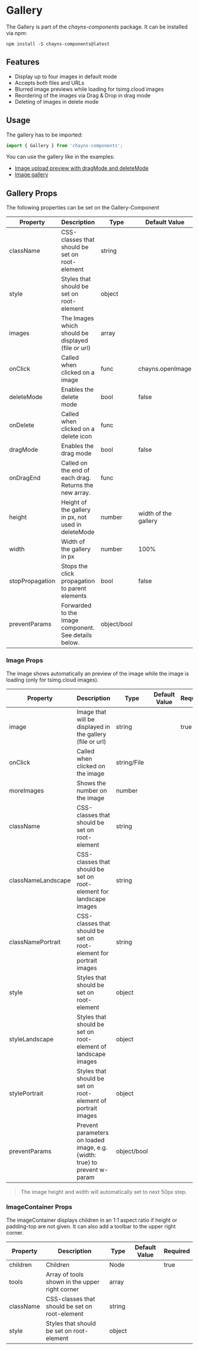 # Gallery #

The Gallery is part of the *chayns-components* package. It can be installed via npm:

    npm install -S chayns-components@latest
    
## Features ##

- Display up to four images in default mode
- Accepts both files and URLs
- Blurred image previews while loading for tsimg.cloud images
- Reordering of the images via Drag & Drop in drag mode
- Deleting of images in delete mode

## Usage ##

The gallery has to be imported:

```jsx harmony
import { Gallery } from 'chayns-components';
```

You can use the gallery like in the examples:

- [Image upload preview with dragMode and deleteMode](https://github.com/TobitSoftware/chayns-components/blob/master/examples/react-chayns-file_input/Example.jsx)
- [Image gallery](https://github.com/TobitSoftware/chayns-components/blob/master/examples/react-chayns-gallery/Example.jsx)

## Gallery Props ##

The following properties can be set on the Gallery-Component

| **Property** | **Description**                                      | **Type** | **Default Value** | **Required** |
| ------------ | ---------------------------------------------------- | -------- | ----------------- | ------------ |
| className    | CSS-classes that should be set on root-element       | string   |                   |              |
| style        | Styles that should be set on root-element            | object   |                   |              |
| images       | The Images which should be displayed (file or url)   | array    |                   | true         |
| onClick      | Called when clicked on a image                       | func     | chayns.openImage  |              |
| deleteMode   | Enables the delete mode                              | bool     | false             |              |
| onDelete     | Called when clicked on a delete icon                 | func     |                   |              |
| dragMode     | Enables the drag mode                                | bool     | false             |              |
| onDragEnd    | Called on the end of each drag. Returns the new array. | func   |                   |              |
| height       | Height of the gallery in px, not used in deleteMode  | number   | width of the gallery |           |
| width        | Width of the gallery in px                           | number   | 100%              |              |
| stopPropagation | Stops the click propagation to parent elements    | bool     | false             |              |
| preventParams | Forwarded to the Image component. See details below.  | object/bool|        |              | 

### Image Props ###

The image shows automatically an preview of the image while the image is loading (only for tsimg.cloud images).

| **Property** | **Description**                                                          | **Type**    | **Default Value** | **Required** |
| ------------ | ------------------------------------------------------------------------ | ----------- | ----------------- | ------------ |
| image        | Image that will be displayed in the gallery (file or url)                | string      |                   | true         |
| onClick      | Called when clicked on the image                                         | string/File |                   |              |
| moreImages   | Shows the number on the image                                            | number      |                   |              |
| className    | CSS-classes that should be set on root-element                           | string      |                   |              |
| classNameLandscape| CSS-classes that should be set on root-element for landscape images | string      |                   |              |
| classNamePortrait | CSS-classes that should be set on root-element for portrait images  | string      |                   |              |
| style        | Styles that should be set on root-element                                | object      |                   |              |
| styleLandscape| Styles that should be set on root-element of landscape images           | object      |                   |              |
| stylePortrait | Styles that should be set on root-element of portrait images            | object      |                   |              |
| preventParams | Prevent parameters on loaded image, e.g. {width: true} to prevent w-param | object/bool|                  |              |

> The image height and width will automatically set to next 50px step.

### ImageContainer Props ###

The imageContainer displays children in an 1:1 aspect ratio if height or padding-top are not given. It can also add a toolbar to the upper right corner.

| **Property** | **Description**                                                          | **Type**    | **Default Value** | **Required** |
| ------------ | ------------------------------------------------------------------------ | ----------- | ----------------- | ------------ |
| children     | Children                                                                 | Node        |                   | true         |
| tools        | Array of tools shown in the upper right corner                           | array       |                   |              |
| className    | CSS-classes that should be set on root-element                           | string      |                   |              |
| style        | Styles that should be set on root-element                                | object      |                   |              |
